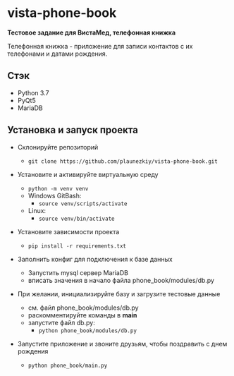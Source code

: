 # vista-phone-book
**Тестовое задание для ВистаМед, телефонная книжка**

Телефонная книжка - приложение для записи контактов 
с их телефонами и датами рождения.

## Стэк
* Python 3.7
* PyQt5
* MariaDB

## Установка и запуск проекта
* Склонируйте репозиторий
    * ```git clone https://github.com/plaunezkiy/vista-phone-book.git```
    

* Установите и активируйте виртуальную среду
    * ```python -m venv venv```
    * Windows GitBash:
        * ```source venv/scripts/activate```
    * Linux:
        * ```source venv/bin/activate```
    

* Установите зависимости проекта
    * ```pip install -r requirements.txt```
    

* Заполнить конфиг для подключения к базе данных
    * Запустить mysql сервер MariaDB
    * вписать значения в начало файла phone_book/modules/db.py


* При желании, инициализируйте базу и загрузите тестовые данные
    * см. файл phone_book/modules/db.py
    * раскомментируйте команды в __main__
    * запустите файл db.py:
        * ```python phone_book/modules/db.py```
    

* Запустите приложение и звоните друзьям, чтобы поздравить с днем рождения
    * ```python phone_book/main.py```